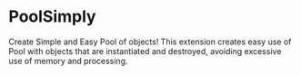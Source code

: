 # PoolSimply
Create Simple and Easy Pool of objects! This extension creates easy use of Pool with objects that are instantiated and destroyed, avoiding excessive use of memory and processing.
